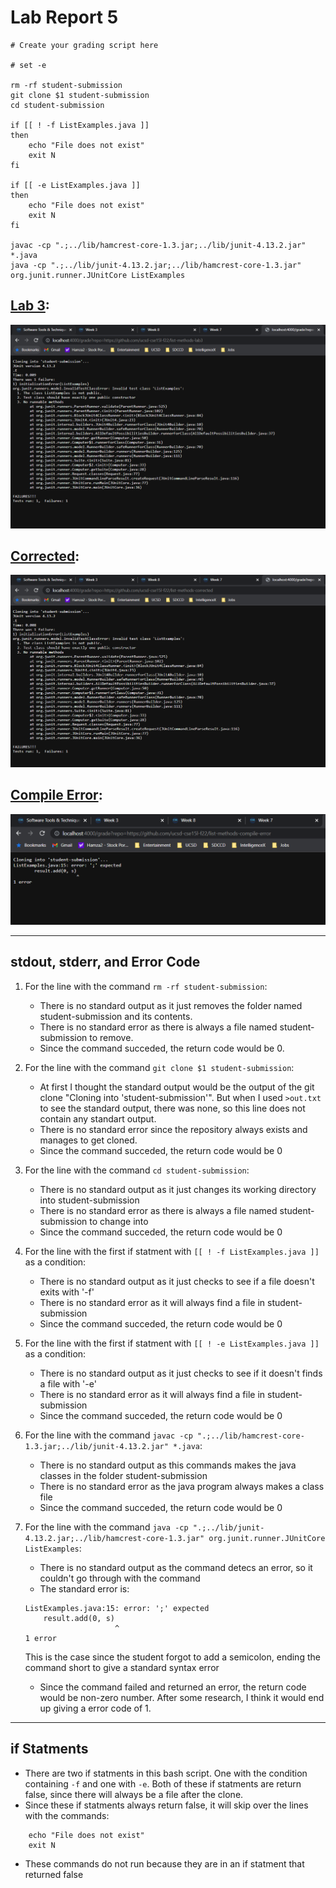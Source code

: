 # Lab Report 5


```
# Create your grading script here

# set -e

rm -rf student-submission
git clone $1 student-submission
cd student-submission

if [[ ! -f ListExamples.java ]]
then
    echo "File does not exist"
    exit N
fi

if [[ -e ListExamples.java ]]
then
    echo "File does not exist"
    exit N
fi

javac -cp ".;../lib/hamcrest-core-1.3.jar;../lib/junit-4.13.2.jar" *.java
java -cp ".;../lib/junit-4.13.2.jar;../lib/hamcrest-core-1.3.jar" org.junit.runner.JUnitCore ListExamples
```
## [Lab 3](https://github.com/ucsd-cse15l-f22/list-methods-lab3):

![Image](pictures\labReport5\listmeathodslab3.PNG)


## [Corrected](https://github.com/ucsd-cse15l-f22/list-methods-corrected):

![Image](pictures\labReport5\lsitmeathodscorrected.PNG)


## [Compile Error](https://github.com/ucsd-cse15l-f22/list-methods-compile-error):

![Image](pictures\labReport5\listmeathodcompileerror.PNG)

---

## stdout, stderr, and Error Code

1. For the line with the command `rm -rf student-submission`:
    - There is no standard output as it just removes the folder named student-submission and its contents.
    - There is no standard error as there is always a file named student-submission to remove.
    - Since the command succeded, the return code would be 0.

2. For the line with the command `git clone $1 student-submission`:
    - At first I thought the standard output would be the output of the git clone "Cloning into 'student-submission'". But when I used `>out.txt` to see the standard output, there was none, so this line does not contain any standart output.
    - There is no standard error since the repository always exists and manages to get cloned.
    - Since the command succeded, the return code would be 0
    
3. For the line with the command `cd student-submission`:
    - There is no standard output as it just changes its working directory into student-submission
    - There is no standard error as there is always a file named student-submission to change into
    - Since the command succeded, the return code would be 0
    
4. For the line with the first if statment with `[[ ! -f ListExamples.java ]]` as a condition:
    - There is no standard output as it just checks to see if a file doesn't exits with '-f'
    - There is no standard error as it will always find a file in student-submission
    - Since the command succeded, the return code would be 0
    
5. For the line with the first if statment with `[[ ! -e ListExamples.java ]]` as a condition:
    - There is no standard output as it just checks to see if it doesn't finds a file with '-e'
    - There is no standard error as it will always find a file in student-submission
    - Since the command succeded, the return code would be 0
    
6. For the line with the command `javac -cp ".;../lib/hamcrest-core-1.3.jar;../lib/junit-4.13.2.jar" *.java`:
    - There is no standard output as this commands makes the java classes in the folder student-submission
    - There is no standard error as the java program always makes a class file
    - Since the command succeded, the return code would be 0
    
7. For the line with the command `java -cp ".;../lib/junit-4.13.2.jar;../lib/hamcrest-core-1.3.jar" org.junit.runner.JUnitCore ListExamples`:
    - There is no standard output as the command detecs an error, so it couldn't go through with the command
    - The standard error is:
    ```
    ListExamples.java:15: error: ';' expected
        result.add(0, s)
                        ^
    1 error
    ```
    This is the case since the student forgot to add a semicolon, ending the command short to give a standard syntax error
    - Since the command failed and returned an error, the return code would be non-zero number. After some research, I think it would end up giving a error code of 1.


---

## if Statments

- There are two if statments in this bash script. One with the condition containing `-f` and one with `-e`. Both of these if statments are return false, since there will always be a file after the clone.
- Since these if statments always return false, it will skip over the lines with the commands:
```
    echo "File does not exist"
    exit N
```
- These commands do not run because they are in an if statment that returned false
